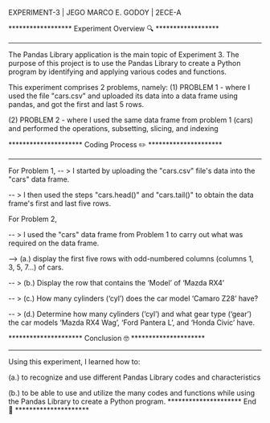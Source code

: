 EXPERIMENT-3 | JEGO MARCO E. GODOY | 2ECE-A

****************** Experiment Overview 🔍 ******************
________________________________________________________________
The Pandas Library application is the main topic of Experiment 3. The purpose of this project is to use the Pandas Library to create a Python program by identifying and applying various codes and functions.

This experiment comprises 2 problems, namely:
(1) PROBLEM 1 - where I used the file "cars.csv" and uploaded its data into a data frame using pandas, and got the first and last 5 rows.

(2) PROBLEM 2 - where I used the same data frame from problem 1 (cars) and performed the operations, subsetting, slicing, and indexing


********************* Coding Process ✏️ *********************
__________________________________________________________________
For Problem 1,
-- > I started by uploading the "cars.csv" file's data into the "cars" data frame.

-- >  I then used the steps "cars.head()" and "cars.tail()" to obtain the data frame's first and last five rows.



For Problem 2,

-- > I used the "cars" data frame from Problem 1 to carry out what was required on the data frame.


--> (a.) display the first five rows with odd-numbered columns (columns 1, 3, 5, 7...) of cars.


-- > (b.) Display the row that contains the ‘Model’ of ‘Mazda RX4’


-- > (c.) How many cylinders (‘cyl’) does the car model ‘Camaro Z28’ have?


-- > (d.) Determine how many cylinders (‘cyl’) and what gear type (‘gear’) the car models ‘Mazda RX4 Wag’, ‘Ford Pantera L’, and ‘Honda Civic’ have.


********************* Conclusion 🤓 *********************
______________________________________________________________
Using this experiment, I learned how to:

(a.) to recognize and use different Pandas Library codes and characteristics


(b.) to be able to use and utilize the many codes and functions while using the Pandas Library to create a Python program.
********************* End 🏁 *********************
